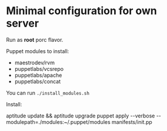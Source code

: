 Minimal configuration for own server
====================================

Run as **root** porc flavor.

Puppet modules to install:

* maestrodev/rvm
* puppetlabs/vcsrepo
* puppetlabs/apache
* puppetlabs/concat

You can run `./install_modules.sh`

Install:

aptitude update && aptitude upgrade
puppet apply --verbose --modulepath=./modules:~/.puppet/modules
manifests/init.pp
